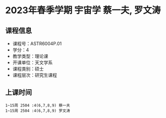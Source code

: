 # 2023年春季学期 宇宙学 蔡一夫, 罗文涛






## 课程信息

- 课程号：ASTR6004P.01
- 学分：4
- 教学类型：理论课
- 开课单位：天文学系
- 课程类别：硕士
- 课程层次：研究生课程

## 上课时间

```
1~15周 2504 :4(6,7,8,9) 蔡一夫
1~15周 2504 :4(6,7,8,9) 罗文涛
```

